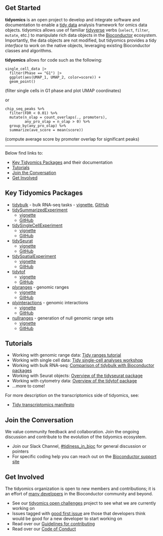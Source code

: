## Get Started

**tidyomics** is an open project to develop and integrate software and
documentation to enable a
[tidy data](https://vita.had.co.nz/papers/tidy-data.pdf)
analysis framework for omics data objects.
tidyomics allows use of familiar 
[tidyverse](https://dplyr.tidyverse.org/) verbs
(`select`, `filter`, `mutate`, etc.) to manipulate
rich data objects in the 
[Bioconductor](https://bioconductor.org) ecosystem.
Importantly, the data objects are not modified, but tidyomics provides
a tidy *interface* to work on the native objects, leveraging existing
Bioconductor classes and algorithms.

**tidyomics** allows for code such as the following:

```{r}
single_cell_data |>
  filter(Phase == "G1") |>
  ggplot(aes(UMAP_1, UMAP_2, color=score)) + 
  geom_point()
```

(filter single cells in G1 phase and plot UMAP coordinates)

or

```{r}
chip_seq_peaks %>%
  filter(FDR < 0.01) %>%
  mutate(n_olap = count_overlaps(., promoters),
         any_pro_olap = n_olap > 0) %>%
  group_by(any_pro_olap) %>%
  summarize(ave_score = mean(score))
```

(compute average score by promoter overlap for significant peaks)

---

Below find links to:

* [Key Tidyomics Packages](#key-tidyomics-packages) and their documentation
* [Tutorials](#tutorials)
* [Join the Conversation](#join-the-conversation)
* [Get Involved](#get-involved)

## Key Tidyomics Packages

* [tidybulk](https://stemangiola.github.io/tidybulk/) - bulk RNA-seq tasks -
  [vignette](https://stemangiola.github.io/tidybulk/articles/introduction.html),
  [GitHub](https://github.com/stemangiola/tidybulk/)
* [tidySummarizedExperiment]()
    - [vignette]()
	- [GitHub]()
* [tidySingleCellExperiment]()
    - [vignette]()
	- [GitHub]()
* [tidySeurat]()
    - [vignette]()
	- [GitHub]()
* [tidySpatialExperiment]()
    - [vignette]()
	- [GitHub]()
* [tidytof]()
    - [vignette]()
	- [GitHub]()
* [plyranges](https://sa-lee.github.io/plyranges/) - genomic ranges
    - [vignette](https://sa-lee.github.io/plyranges/articles/an-introduction.html)
	- [GitHub](https://github.com/sa-lee/plyranges)
* [plyinteractions](https://tidyomics.github.io/plyinteractions/) - genomic interactions
    - [vignette](https://tidyomics.github.io/plyinteractions/articles/plyinteractions.html)
	- [GitHub](https://github.com/tidyomics/plyinteractions)
* [nullranges](https://nullranges.github.io/nullranges/) - generation of null genomic range sets
    - [vignette](https://nullranges.github.io/nullranges/articles/nullranges.html)
	- [GitHub](https://github.com/nullranges/nullranges/)

## Tutorials

* Working with genomic range data: [Tidy ranges tutorial](https://tidyomics.github.io/tidy-ranges-tutorial/)
* Working with single cell data: [Tidy single-cell analyses workshop](https://tidyomics.github.io/tidyomicsWorkshopBioc2023/articles/tidyGenomicsTranscriptomics.html)
* Working with bulk RNA-seq: [Comparison of tidybulk with Bioconductor packages](https://stemangiola.github.io/tidybulk/articles/comparison_with_base_R.html)
* Working with Seurat objects: [Overview of the tidyseurat package](https://stemangiola.github.io/tidyseurat/articles/introduction.html)
* Working with cytometry data: [Overview of the tidytof package](https://keyes-timothy.github.io/tidytof/articles/tidytof.html)
* ...more to come!

For more description on the transcriptomics side of tidyomics, see:

* [Tidy transcriptomics manifesto](https://tidyomics.github.io/tidyomicsBlog/post/2021-07-07-tidy-transcriptomics-manifesto/)

## Join the Conversation

We value community feedback and collaboration. Join the ongoing
discussion and contribute to the evolution of the tidyomics
ecosystem.

* Join our Slack Channel,
  [#tidiness_in_bioc](https://slack.bioconductor.org) 
  for general discussion or pointers
* For specific coding help you can reach out on the 
  [Bioconductor support site](https://support.bioconductor.org) 

## Get Involved

The tidyomics organization is open to new members and contributions;
it is an effort of 
[many developers](https://github.com/orgs/tidyomics/people) 
in the Bioconductor community and beyond.

* See our [tidyomics open challenges](https://github.com/orgs/tidyomics/projects/1)
  project to see what we are currently working on
* Issues tagged with 
  [good first issue](https://github.com/orgs/tidyomics/projects/1/views/1?filterQuery=good+first+issue)
  are those that developers think would be good for a new developer to
  start working on
* Read over our [Guidelines for contributing](contributing.md)
* Read over our [Code of Conduct](CODE_OF_CONDUCT.md)
